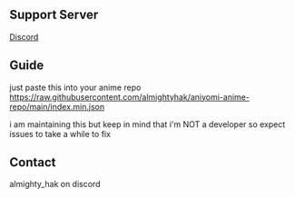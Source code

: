 ## Support Server

[Discord](https://discord.gg/vut4mmXQzU)

## Guide

just paste this into your anime repo https://raw.githubusercontent.com/almightyhak/aniyomi-anime-repo/main/index.min.json

i am maintaining this but keep in mind that i'm NOT a developer so expect issues to take a while to fix

## Contact

almighty_hak on discord
